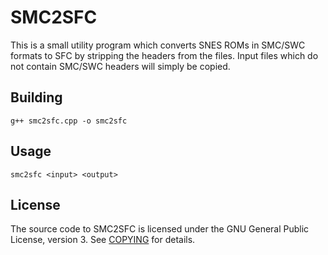 # SMC2SFC

This is a small utility program which converts SNES ROMs in SMC/SWC formats to SFC by stripping the headers from the files. Input files which do not contain SMC/SWC headers will simply be copied.

## Building

	g++ smc2sfc.cpp -o smc2sfc

## Usage

	smc2sfc <input> <output>

## License

The source code to SMC2SFC is licensed under the GNU General Public License, version 3. See [COPYING](COPYING) for details.
